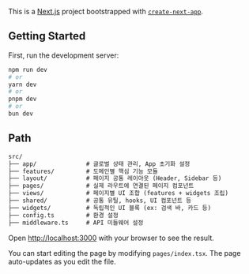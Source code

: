 This is a [Next.js](https://nextjs.org) project bootstrapped with [`create-next-app`](https://nextjs.org/docs/pages/api-reference/create-next-app).

## Getting Started

First, run the development server:

```bash
npm run dev
# or
yarn dev
# or
pnpm dev
# or
bun dev
```

## Path

```markdown
src/
├── app/              # 글로벌 상태 관리, App 초기화 설정
├── features/         # 도메인별 핵심 기능 모듈
├── layout/           # 페이지 공통 레이아웃 (Header, Sidebar 등)
├── pages/            # 실제 라우트에 연결된 페이지 컴포넌트
├── views/            # 페이지별 UI 조합 (features + widgets 조립)
├── shared/           # 공통 유틸, hooks, UI 컴포넌트 등
├── widgets/          # 독립적인 UI 블록 (ex: 검색 바, 카드 등)
├── config.ts         # 환경 설정
├── middleware.ts     # API 미들웨어 설정
```

Open [http://localhost:3000](http://localhost:3000) with your browser to see the result.

You can start editing the page by modifying `pages/index.tsx`. The page auto-updates as you edit the file.
